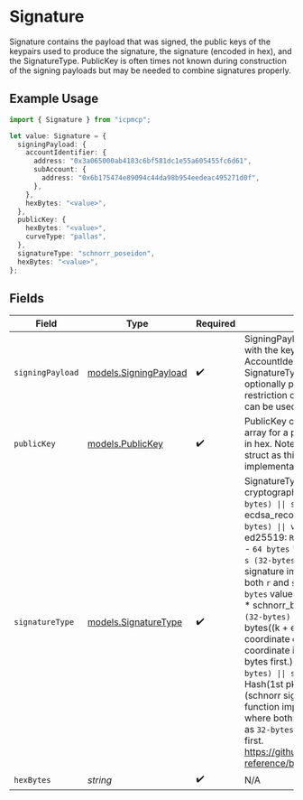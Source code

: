 # Signature

Signature contains the payload that was signed, the public keys of the keypairs used to produce the signature, the signature (encoded in hex), and the SignatureType. PublicKey is often times not known during construction of the signing payloads but may be needed to combine signatures properly.

## Example Usage

```typescript
import { Signature } from "icpmcp";

let value: Signature = {
  signingPayload: {
    accountIdentifier: {
      address: "0x3a065000ab4183c6bf581dc1e55a605455fc6d61",
      subAccount: {
        address: "0x6b175474e89094c44da98b954eedeac495271d0f",
      },
    },
    hexBytes: "<value>",
  },
  publicKey: {
    hexBytes: "<value>",
    curveType: "pallas",
  },
  signatureType: "schnorr_poseidon",
  hexBytes: "<value>",
};
```

## Fields

| Field                                                                                                                                                                                                                                                                                                                                                                                                                                                                                                                                                                                                                                                                                                                                                                                                                                                                                                                                                                                                                        | Type                                                                                                                                                                                                                                                                                                                                                                                                                                                                                                                                                                                                                                                                                                                                                                                                                                                                                                                                                                                                                         | Required                                                                                                                                                                                                                                                                                                                                                                                                                                                                                                                                                                                                                                                                                                                                                                                                                                                                                                                                                                                                                     | Description                                                                                                                                                                                                                                                                                                                                                                                                                                                                                                                                                                                                                                                                                                                                                                                                                                                                                                                                                                                                                  |
| ---------------------------------------------------------------------------------------------------------------------------------------------------------------------------------------------------------------------------------------------------------------------------------------------------------------------------------------------------------------------------------------------------------------------------------------------------------------------------------------------------------------------------------------------------------------------------------------------------------------------------------------------------------------------------------------------------------------------------------------------------------------------------------------------------------------------------------------------------------------------------------------------------------------------------------------------------------------------------------------------------------------------------- | ---------------------------------------------------------------------------------------------------------------------------------------------------------------------------------------------------------------------------------------------------------------------------------------------------------------------------------------------------------------------------------------------------------------------------------------------------------------------------------------------------------------------------------------------------------------------------------------------------------------------------------------------------------------------------------------------------------------------------------------------------------------------------------------------------------------------------------------------------------------------------------------------------------------------------------------------------------------------------------------------------------------------------- | ---------------------------------------------------------------------------------------------------------------------------------------------------------------------------------------------------------------------------------------------------------------------------------------------------------------------------------------------------------------------------------------------------------------------------------------------------------------------------------------------------------------------------------------------------------------------------------------------------------------------------------------------------------------------------------------------------------------------------------------------------------------------------------------------------------------------------------------------------------------------------------------------------------------------------------------------------------------------------------------------------------------------------- | ---------------------------------------------------------------------------------------------------------------------------------------------------------------------------------------------------------------------------------------------------------------------------------------------------------------------------------------------------------------------------------------------------------------------------------------------------------------------------------------------------------------------------------------------------------------------------------------------------------------------------------------------------------------------------------------------------------------------------------------------------------------------------------------------------------------------------------------------------------------------------------------------------------------------------------------------------------------------------------------------------------------------------- |
| `signingPayload`                                                                                                                                                                                                                                                                                                                                                                                                                                                                                                                                                                                                                                                                                                                                                                                                                                                                                                                                                                                                             | [models.SigningPayload](../models/signingpayload.md)                                                                                                                                                                                                                                                                                                                                                                                                                                                                                                                                                                                                                                                                                                                                                                                                                                                                                                                                                                         | :heavy_check_mark:                                                                                                                                                                                                                                                                                                                                                                                                                                                                                                                                                                                                                                                                                                                                                                                                                                                                                                                                                                                                           | SigningPayload is signed by the client with the keypair associated with an AccountIdentifier using the specified SignatureType. SignatureType can be optionally populated if there is a restriction on the signature scheme that can be used to sign the payload.                                                                                                                                                                                                                                                                                                                                                                                                                                                                                                                                                                                                                                                                                                                                                            |
| `publicKey`                                                                                                                                                                                                                                                                                                                                                                                                                                                                                                                                                                                                                                                                                                                                                                                                                                                                                                                                                                                                                  | [models.PublicKey](../models/publickey.md)                                                                                                                                                                                                                                                                                                                                                                                                                                                                                                                                                                                                                                                                                                                                                                                                                                                                                                                                                                                   | :heavy_check_mark:                                                                                                                                                                                                                                                                                                                                                                                                                                                                                                                                                                                                                                                                                                                                                                                                                                                                                                                                                                                                           | PublicKey contains a public key byte array for a particular CurveType encoded in hex. Note that there is no PrivateKey struct as this is NEVER the concern of an implementation.                                                                                                                                                                                                                                                                                                                                                                                                                                                                                                                                                                                                                                                                                                                                                                                                                                             |
| `signatureType`                                                                                                                                                                                                                                                                                                                                                                                                                                                                                                                                                                                                                                                                                                                                                                                                                                                                                                                                                                                                              | [models.SignatureType](../models/signaturetype.md)                                                                                                                                                                                                                                                                                                                                                                                                                                                                                                                                                                                                                                                                                                                                                                                                                                                                                                                                                                           | :heavy_check_mark:                                                                                                                                                                                                                                                                                                                                                                                                                                                                                                                                                                                                                                                                                                                                                                                                                                                                                                                                                                                                           | SignatureType is the type of a cryptographic signature. * ecdsa: `r (32-bytes) \|\| s (32-bytes)` - `64 bytes` * ecdsa_recovery: `r (32-bytes) \|\| s (32-bytes) \|\| v (1-byte)` - `65 bytes` * ed25519: `R (32-byte) \|\| s (32-bytes)` - `64 bytes` * schnorr_1: `r (32-bytes) \|\| s (32-bytes)` - `64 bytes`  (schnorr signature implemented by Zilliqa where both `r` and `s` are scalars encoded as `32-bytes` values, most significant byte first.) * schnorr_bip340: `r (32-bytes) \|\| s (32-bytes)` - `64 bytes`  (sig = (bytes(R) \|\| bytes((k + ed) mod n) where `r` is the `X` coordinate of a point `R` whose `Y` coordinate is even, most significant bytes first.) * schnorr_poseidon: `r (32-bytes) \|\| s (32-bytes)` where s = Hash(1st pk \|\| 2nd pk \|\| r) - `64 bytes`  (schnorr signature w/ Poseidon hash function implemented by O(1) Labs where both `r` and `s` are scalars encoded as `32-bytes` values, least significant byte first. https://github.com/CodaProtocol/signer-reference/blob/master/schnorr.ml ) |
| `hexBytes`                                                                                                                                                                                                                                                                                                                                                                                                                                                                                                                                                                                                                                                                                                                                                                                                                                                                                                                                                                                                                   | *string*                                                                                                                                                                                                                                                                                                                                                                                                                                                                                                                                                                                                                                                                                                                                                                                                                                                                                                                                                                                                                     | :heavy_check_mark:                                                                                                                                                                                                                                                                                                                                                                                                                                                                                                                                                                                                                                                                                                                                                                                                                                                                                                                                                                                                           | N/A                                                                                                                                                                                                                                                                                                                                                                                                                                                                                                                                                                                                                                                                                                                                                                                                                                                                                                                                                                                                                          |